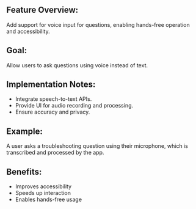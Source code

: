 ## Feature Overview:
Add support for voice input for questions, enabling hands-free operation and accessibility.

## Goal:
Allow users to ask questions using voice instead of text.

## Implementation Notes:
- Integrate speech-to-text APIs.
- Provide UI for audio recording and processing.
- Ensure accuracy and privacy.

## Example:
A user asks a troubleshooting question using their microphone, which is transcribed and processed by the app.

## Benefits:
- Improves accessibility
- Speeds up interaction
- Enables hands-free usage
